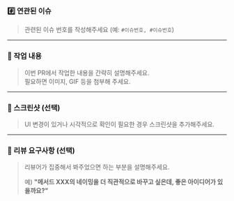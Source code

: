 ### #️⃣ 연관된 이슈

> 관련된 이슈 번호를 작성해주세요 (예: `#이슈번호, #이슈번호`)

---

### 📝 작업 내용

> 이번 PR에서 작업한 내용을 간략히 설명해주세요.  
> 필요하면 이미지, GIF 등을 첨부해 주세요.

---

### 📸 스크린샷 (선택)

> UI 변경이 있거나 시각적으로 확인이 필요한 경우 스크린샷을 추가해주세요.

---

### 💬 리뷰 요구사항 (선택)

> 리뷰어가 집중해서 봐주었으면 하는 부분을 설명해주세요.
>
> 예) **"메서드 XXX의 네이밍을 더 직관적으로 바꾸고 싶은데, 좋은 아이디어가 있을까요?"**
